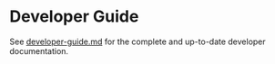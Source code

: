 # Developer Guide

See [developer-guide.md](./developer-guide.md) for the complete and up-to-date developer documentation.
